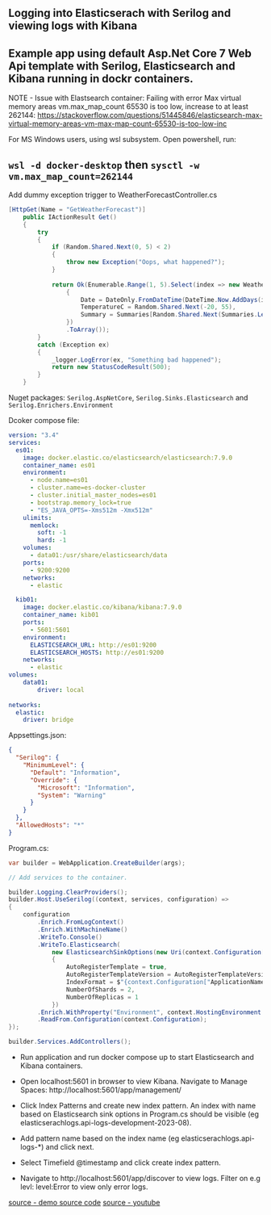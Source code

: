## Logging into Elasticserach with Serilog and viewing logs with Kibana

Example app using default Asp.Net Core 7 Web Api template with Serilog, Elasticsearch and Kibana running in dockr containers.
---
NOTE - Issue with Elastsearch container: Failing with error Max virtual memory areas vm.max_map_count 65530 is too low, increase to at least 262144:
https://stackoverflow.com/questions/51445846/elasticsearch-max-virtual-memory-areas-vm-max-map-count-65530-is-too-low-inc

For MS Windows users, using wsl subsystem. Open powershell, run:

```wsl -d docker-desktop```
then
```sysctl -w vm.max_map_count=262144```
---

Add dummy exception trigger to WeatherForecastController.cs

```csharp
[HttpGet(Name = "GetWeatherForecast")]
    public IActionResult Get()
    {
        try
        {
            if (Random.Shared.Next(0, 5) < 2)
            {
                throw new Exception("Oops, what happened?");
            }
        
            return Ok(Enumerable.Range(1, 5).Select(index => new WeatherForecast
                {
                    Date = DateOnly.FromDateTime(DateTime.Now.AddDays(index)),
                    TemperatureC = Random.Shared.Next(-20, 55),
                    Summary = Summaries[Random.Shared.Next(Summaries.Length)]
                })
                .ToArray());
        }
        catch (Exception ex)
        {
            _logger.LogError(ex, "Something bad happened");
            return new StatusCodeResult(500);
        }
    }
```

Nuget packages:
 `Serilog.AspNetCore`, `Serilog.Sinks.Elasticsearch` and `Serilog.Enrichers.Environment`

Dcoker compose file:

```yaml
version: "3.4"
services:
  es01:
    image: docker.elastic.co/elasticsearch/elasticsearch:7.9.0
    container_name: es01
    environment:
      - node.name=es01
      - cluster.name=es-docker-cluster
      - cluster.initial_master_nodes=es01
      - bootstrap.memory_lock=true
      - "ES_JAVA_OPTS=-Xms512m -Xmx512m"
    ulimits:
      memlock:
        soft: -1
        hard: -1
    volumes:
      - data01:/usr/share/elasticsearch/data
    ports:
      - 9200:9200
    networks:
      - elastic

  kib01:
    image: docker.elastic.co/kibana/kibana:7.9.0
    container_name: kib01
    ports:
      - 5601:5601
    environment:
      ELASTICSEARCH_URL: http://es01:9200
      ELASTICSEARCH_HOSTS: http://es01:9200
    networks:
      - elastic
volumes: 
    data01:
        driver: local
        
networks:
  elastic:
    driver: bridge
```

Appsettings.json:
    
```json
{
  "Serilog": {
    "MinimumLevel": {
      "Default": "Information",
      "Override": {
        "Microsoft": "Information",
        "System": "Warning"
      }
    }
  },
  "AllowedHosts": "*"
}
```

Program.cs:

```csharp
var builder = WebApplication.CreateBuilder(args);

// Add services to the container.

builder.Logging.ClearProviders();
builder.Host.UseSerilog((context, services, configuration) =>
{
    configuration
        .Enrich.FromLogContext()
        .Enrich.WithMachineName()
        .WriteTo.Console()
        .WriteTo.Elasticsearch(
            new ElasticsearchSinkOptions(new Uri(context.Configuration["ElasticConfiguration:Uri"]))    
            {
                AutoRegisterTemplate = true,
                AutoRegisterTemplateVersion = AutoRegisterTemplateVersion.ESv7,
                IndexFormat = $"{context.Configuration["ApplicationName"]}-logs-{context.HostingEnvironment.EnvironmentName?.ToLower().Replace(".", "-") ?? "development"}-{DateTime.UtcNow:yyyy-MM}",
                NumberOfShards = 2,
                NumberOfReplicas = 1
            })
        .Enrich.WithProperty("Environment", context.HostingEnvironment.EnvironmentName)
        .ReadFrom.Configuration(context.Configuration);
});

builder.Services.AddControllers();
```

- Run application and run docker compose up to start Elasticsearch and Kibana containers.
- Open localhost:5601 in browser to view Kibana. Navigate to Manage Spaces: http://localhost:5601/app/management/
- Click Index Patterns and create new index pattern. An index with name based on Elasticsearch sink options in Program.cs should be visible (eg elasticserachlogs.api-logs-development-2023-08).

- Add pattern name based on the index name (eg elasticserachlogs.api-logs-*) and click next.
- Select Timefield @timestamp and click create index pattern.
- Navigate to http://localhost:5601/app/discover to view logs. Filter on e.g levl: level:Error to view only error logs.


[source - demo source code](https://github.com/OysteinBruin/ElasticsearchLogs)
[source - youtube](https://www.youtube.com/watch?v=0acSdHJfk64&t=20s)
